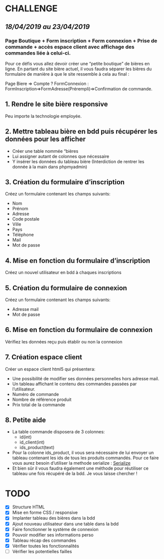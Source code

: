 # CHALLENGE 
## *18/04/2019 au 23/04/2019*
### Page Boutique + Form inscription + Form connexion + Prise de commande + accès espace client avec affichage des commandes liée à celui-ci.
Pour ce défis vous allez devoir créer une “petite boutique” de bières en ligne. En partant du site bière actuel, il vous faudra séparer les bières du formulaire de manière à que le site ressemble à cela au final : 

Page Biere => Compte ? FormConnexion : FormInscription=>FormAdresse(Prérempli)=>Confirmation de commande.
## 1. Rendre le site bière responsive
Peu importe la technologie employée.
## 2. Mettre tableau bière en bdd puis récupérer les données pour les afficher
* Créer une table nommée “bières
* Lui assigner autant de colonnes que nécessaire
* Y insérer les données du tableau bière (Interdiction de rentrer les donnée à la main dans phpmyadmin)
## 3. Création du formulaire d’inscription
Créez un formulaire contenant les champs suivants:
* Nom
* Prénom
* Adresse
* Code postale
* Ville
* Pays
* Téléphone
* Mail
* Mot de passe
## 4. Mise en fonction du formulaire d’inscription
Créez un nouvel utilisateur en bdd à chaques inscriptions
## 5. Création du formulaire de connexion
Créez un formulaire contenant les champs suivants:
* Adresse mail
* Mot de passe
## 6. Mise en fonction du formulaire de connexion
Vérifiez les données reçu puis établir ou non la connexion
## 7. Création espace client
Créer un espace client html5 qui présentera:
* Une possibilité de modifier ses données personnelles hors adresse mail.
* Un tableau affichant le contenu des commandes passées par l’utilisateur.
* Numéro de commande
* Nombre de référence produit
* Prix total de la commande
## 8. Petite aide
* La table commande disposera de 3 colonnes:
    * id(int)
    * id_client(int)
    * ids_product(text)
* Pour la colonne ids_product, il vous sera nécessaire de lui envoyer un tableau contenant les ids de tous les produits commandés. Pour ce faire vous aurez besoin d’utiliser la methode serialize :  [Serialize](https://www.php.net/manual/fr/function.serialize.php)
* Et bien sûr il vous faudra également une méthode pour réutiliser ce tableau une fois récupéré de la bdd. Je vous laisse chercher !
# TODO
- [x] Structure HTML
- [x] Mise en forme CSS / responsive
- [x] Implanter tableau des bières dans la bdd
- [x] Ajout nouveau utilisateur dans une table dans la bdd
- [x] Faire fonctionner le système de connexion
- [x] Pouvoir modifier ses informations perso
- [x] Tableau récap des commandes
- [x] Vérifier toutes les fonctionnalités
- [ ] Vérifier les potentielles failles